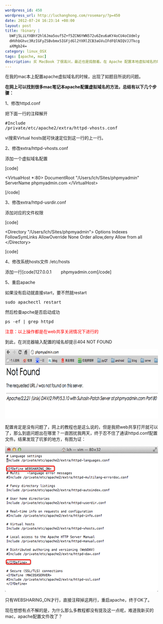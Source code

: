 ```yaml
--- 
wordpress_id: 450
wordpress_url: http://luchanghong.com/rosemary/?p=450
date: 2012-07-24 16:23:14 +08:00
layout: post
title: !binary |
  bWFj5LiLYXBhY2hl6Jma5ouf5Z+f5ZCN6YWN572u6Zeu6aKY4oCU4oCUdmly
  dHVhbGhvc3RzIGFyZSBvbmx5IGFjdGl2YXRlZCB3aGVuIFdFQlNIQVJJTkcg
  aXMgb24=
category: linux_OSX
tags: [apache, mac]
description: 买 MacBook 了很高兴，最近也是捣鼓着。在 Apache 配置本地虚拟域名的时候出现了一些问题，具体表现是：不打开本地 WEB 共享就不能启用虚拟域名，最后通读了 mac 上 Apache 的配置文件才明白是怎么回事。
---
```

在我的mac本上配置apache虚拟域名的时候，出现了如题目所说的问题。

<strong>在网上可以找到很多mac笔记本apache配置虚拟域名的方法，总结有以下几个步骤：</strong>

1、修改httpd.conf

把下面一行的注释解开<pre class="prettyprint">#Include /private/etc/apache2/extra/httpd-vhosts.conf</pre>

vi搜索Virtual hosts就可快速定位到这一行的上一行。

2、修改extra/httpd-vhosts.conf

添加一个虚拟域名配置

[code]

&lt;VirtualHost *:80&gt;
DocumentRoot "/Users/lch/Sites/phpmyadmin"
ServerName phpmyadmin.com
&lt;/VirtualHost&gt;

[/code]

3、修改extra/httpd-usrdir.conf

添加对应的文件权限

[code]

&lt;Directory "/Users/lch/Sites/phpmyadmin"&gt;
Options Indexes FollowSymLinks
AllowOverride None
Order allow,deny
Allow from all
&lt;/Directory&gt;

[code]

4、修改系统hosts文件 /etc/hosts

添加一行[code]127.0.0.1        phpmyadmin.com[/code]

5、重启apache

如果没有启动就直接start，要不然就restart

<pre class="prettyprint">sudo apachectl restart</pre>

然后检查apche是否启动成功

<pre class="prettyprint">ps -ef | grep httpd</pre>

<span style="color: #ff0000;">注意：以上操作都是在web共享关闭情况下进行的</span>

到此，在浏览器输入配置的域名却提示404 NOT FOUND

<a href="/upload/2012/07/QQ20120724-1.png"><img class="alignnone size-full wp-image-451" title="QQ20120724-1" src="/upload/2012/07/QQ20120724-1.png" alt="" width="735" height="229" /></a>

配置肯定是没有问题了，网上的教程也是这么说的，但是我把web共享打开就可以了，那么到底问题出在哪里？一直困扰我两天，终于忍不住了通读httpd.conf配置文件。结果发现了坑爹的地方，有图为证：

<a href="/upload/2012/07/QQ20120724-3.png"><img class="alignnone size-full wp-image-452" title="QQ20120724-3" src="/upload/2012/07/QQ20120724-3.png" alt="" width="570" height="478" /></a>

只有WEBSHARING_ON才行，直接注释掉这两行，重启apache，终于OK了。

现在想想有点不解的是，为什么那么多教程都没有提及这一点呢，难道我新买的mac，apache配置文件改了？

&nbsp;

&nbsp;
